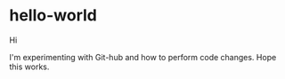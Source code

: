# hello-world

Hi 

I'm experimenting with Git-hub and how to perform code changes. 
Hope this works.
